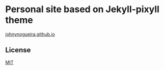 
# Personal site based on Jekyll-pixyll theme

[johnynogueira.github.io](http://johnynogueira.github.io)

## License

[MIT](http://opensource.org/licenses/MIT)
 

 